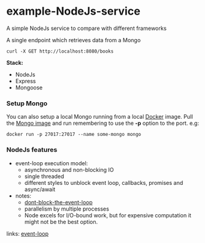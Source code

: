 # example-NodeJs-service
A simple NodeJs service to compare with different frameworks

A single endpoint which retrieves data from a Mongo

`curl -X GET http://localhost:8080/books`

**Stack:**
- NodeJs
- Express
- Mongoose

### Setup Mongo

You can also setup a local Mongo running from a local [Docker](https://www.docker.com/docker-mac) image. Pull the [Mongo image](https://hub.docker.com/_/mongo/) and run remembering to use the **-p** option to the port. e.g:

`docker run -p 27017:27017 --name some-mongo mongo`

### NodeJs features
* event-loop execution model:
    - asynchronous and non-blocking IO
    - single threaded
    - different styles to unblock event loop, callbacks, promises and async/await
* notes:
    - [dont-block-the-event-loop](https://nodejs.org/en/docs/guides/dont-block-the-event-loop/)
    - parallelism by multiple processes
    - Node excels for I/O-bound work, but for expensive computation it might not be the best option.

links:
[event-loop](https://nodejs.org/en/docs/guides/event-loop-timers-and-nexttick/)
